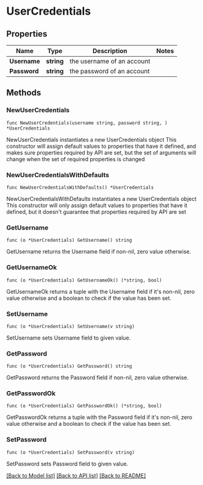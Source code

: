# UserCredentials

## Properties

Name | Type | Description | Notes
------------ | ------------- | ------------- | -------------
**Username** | **string** | the username of an account | 
**Password** | **string** | the password of an account | 

## Methods

### NewUserCredentials

`func NewUserCredentials(username string, password string, ) *UserCredentials`

NewUserCredentials instantiates a new UserCredentials object
This constructor will assign default values to properties that have it defined,
and makes sure properties required by API are set, but the set of arguments
will change when the set of required properties is changed

### NewUserCredentialsWithDefaults

`func NewUserCredentialsWithDefaults() *UserCredentials`

NewUserCredentialsWithDefaults instantiates a new UserCredentials object
This constructor will only assign default values to properties that have it defined,
but it doesn't guarantee that properties required by API are set

### GetUsername

`func (o *UserCredentials) GetUsername() string`

GetUsername returns the Username field if non-nil, zero value otherwise.

### GetUsernameOk

`func (o *UserCredentials) GetUsernameOk() (*string, bool)`

GetUsernameOk returns a tuple with the Username field if it's non-nil, zero value otherwise
and a boolean to check if the value has been set.

### SetUsername

`func (o *UserCredentials) SetUsername(v string)`

SetUsername sets Username field to given value.


### GetPassword

`func (o *UserCredentials) GetPassword() string`

GetPassword returns the Password field if non-nil, zero value otherwise.

### GetPasswordOk

`func (o *UserCredentials) GetPasswordOk() (*string, bool)`

GetPasswordOk returns a tuple with the Password field if it's non-nil, zero value otherwise
and a boolean to check if the value has been set.

### SetPassword

`func (o *UserCredentials) SetPassword(v string)`

SetPassword sets Password field to given value.



[[Back to Model list]](../README.md#documentation-for-models) [[Back to API list]](../README.md#documentation-for-api-endpoints) [[Back to README]](../README.md)


